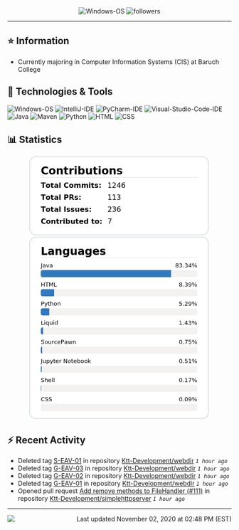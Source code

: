 <div align="center">
    <img 
        src="https://img.shields.io/badge/OS-Windows-informational?style=for-the-badge&color=3278be"
        alt="Windows-OS">
    <img 
        src="https://img.shields.io/github/followers/katsute?color=3278be&style=for-the-badge"
        alt="followers">
</div>

<hr>

## ⭐ Information

 - Currently majoring in Computer Information Systems (CIS) at Baruch College

## 🔧 Technologies & Tools

<img 
    src="https://img.shields.io/badge/OS-Windows-informational?style=flat-square&color=3278be"
    alt="Windows-OS">
<img 
    src="https://img.shields.io/badge/Editor-IntelliJ_IDEA-informational?style=flat-square&logo=intellij-idea&logoColor=white&color=3278be"
    alt="IntelliJ-IDE">
<img 
    src="https://img.shields.io/badge/Editor-PyCharm-informational?style=flat-square&logo=pycharm&logoColor=white&color=3278be"
    alt="PyCharm-IDE">
<img 
    src="https://img.shields.io/badge/Editor-Visual_Studio_Code-informational?style=flat-square&logo=Visual-Studio-Code&logoColor=white&color=3278be"
    alt="Visual-Studio-Code-IDE">
<img 
    src="https://img.shields.io/badge/Code-Java-informational?style=flat-square&logo=java&logoColor=white&color=3278be"
    alt="Java">
<img 
    src="https://img.shields.io/badge/Tools-Maven-informational?style=flat-square&logo=apache-maven&logoColor=white&color=3278be"
    alt="Maven">
<img 
    src="https://img.shields.io/badge/Code-Python-informational?style=flat-square&logo=python&logoColor=white&color=3278be"
    alt="Python">
<img 
    src="https://img.shields.io/badge/Code-HTML-informational?style=flat-square&logo=html5&logoColor=white&color=3278be"
    alt="HTML">
<img 
    src="https://img.shields.io/badge/Code-CSS-informational?style=flat-square&logo=css-wizardry&logoColor=white&color=3278be"
    alt="CSS">

## 📊 Statistics
<div align="center">
    <a href="https://github.com/Katsute/">
        <img src="https://github.com/Katsute/Katsute/blob/main/contributions.png">
    </a>
    <a href="https://github.com/Katsute/">
        <img src="https://github.com/Katsute/Katsute/blob/main/languages.png">
    </a>
</div>

## ⚡ Recent Activity

 - Deleted tag [S-EAV-01](https://github.com/Ktt-Development/webdir/tree/S-EAV-01) in repository [Ktt-Development/webdir](https://github.com/Ktt-Development/webdir) *`1 hour ago`*
 - Deleted tag [G-EAV-03](https://github.com/Ktt-Development/webdir/tree/G-EAV-03) in repository [Ktt-Development/webdir](https://github.com/Ktt-Development/webdir) *`1 hour ago`*
 - Deleted tag [G-EAV-02](https://github.com/Ktt-Development/webdir/tree/G-EAV-02) in repository [Ktt-Development/webdir](https://github.com/Ktt-Development/webdir) *`1 hour ago`*
 - Deleted tag [G-EAV-01](https://github.com/Ktt-Development/webdir/tree/G-EAV-01) in repository [Ktt-Development/webdir](https://github.com/Ktt-Development/webdir) *`1 hour ago`*
 - Opened pull request [Add remove methods to FileHandler (#111)](https://github.com/Ktt-Development/simplehttpserver/pull/111) in repository [Ktt-Development/simplehttpserver](https://github.com/Ktt-Development/simplehttpserver)  *`1 hour ago`*

---
<img align="left" src="https://github.com/Katsute/Katsute/workflows/Update%20README.md/badge.svg"><p align="right">Last updated November 02, 2020 at 02:48 PM (EST)</p>
